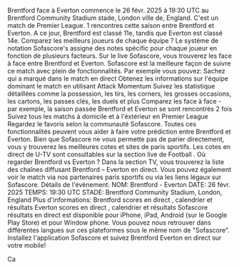 Brentford face à Everton commence le 26 févr. 2025 à 19:30 UTC au Brentford Community Stadium stade, London ville de, England. C'est un match de Premier League.
1 rencontres cette saison entre Brentford et Everton. A ce jour, Brentford est classé 11e, tandis que Everton est classé 14e. Comparez les meilleurs joueurs de chaque équipe ? Le systéme de notation Sofascore's assigne des notes spécific pour chaque joueur en fonction de plusieurs facteurs.
Sur le live Sofascore, vous trouverez les face à face entre Brentford et Everton. Sofascore est la meilleure façon de suivre ce match avec plein de fonctionnalités. Par exemple vous pouvez:
Sachez qui a marqué dans le match en direct
Obtenez les informations sur l'équipe dominant le match en utilisant Attack Momentum
Suivez les statistique détaillées comme la possession, les tirs, les corners, les grosses occasions, les cartons, les passes clés, les duels et plus
Comparez les face à face - par exemple, la saison passée Brentford et Everton se sont rencontrés 2 fois
Suivez tous les matchs à domicile et à l'éxtérieur en Premier League
Regardez le favoris selon la communauté Sofascore.
Toutes ces fonctionnalités peuvent vous aider à faire votre prédiction entre Brentford et Everton. Bien que Sofascore ne vous permette pas de parier directement, vous y trouverez les meilleures cotes et sites de paris sportifs. Les cotes en direct de U-TV sont consultables sur la section live de Football .
Où regarder Brentford vs Everton ? Dans la section TV, vous trouverez la liste des chaînes diffusant Brentford – Everton en direct. Vous pouvez également voir le match via nos partenaires paris sportifs ou via les liens légaux sur Sofascore.
Détails de l'événement:
NOM: Brentford - Everton
DATE: 26 févr. 2025
TEMPS: 19:30 UTC
STADE: Brentford Community Stadium, London, England
Plus d'informations:
Brentford scores en direct , calendrier et résultats
Everton scores en direct , calendrier et résultats
Sofascore résultats en direct est disponible pour iPhone, iPad, Android (sur le Google Play Store) et pour Window phone. Vous pouvez nous retrouver dans différentes langues sur ces plateformes sous le même nom de "Sofascore". Installez l'application Sofascore et suivez Brentford Everton en direct sur votre mobile!

Ca
